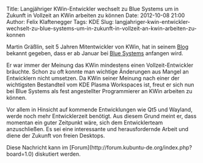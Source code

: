 Title: Langjähriger KWin-Entwickler wechselt zu Blue Systems um in Zukunft in Vollzeit an KWin arbeiten zu können
Date: 2012-10-08 21:00
Author: Felix Klaftenegger
Tags: KDE
Slug: langjahriger-kwin-entwickler-wechselt-zu-blue-systems-um-in-zukunft-in-vollzeit-an-kwin-arbeiten-zu-konnen

Martin Gräßlin, seit 5 Jahren Mitentwickler von KWin, hat in seinem
[Blog](http://blog.martin-graesslin.com/blog/2012/10/kwin-hacking/)
bekannt gegeben, dass er ab Januar bei [Blue
Systems](http://blue-systems.com/) anfangen wird.

</p>
<!--break--><!--break-->

Er war immer der Meinung das KWin mindestens einen Vollzeit-Entwickler
bräuchte. Schon zu oft konnte man wichtige Änderungen aus Mangel an
Entwicklern nicht umsetzen. Da KWin seiner Meinung nach einer der
wichtigsten Bestandteil vom KDE Plasma Workspaces ist, freut er sich nun
bei Blue Systems als fest angestellter Programmierer an KWin arbeiten zu
können.

</p>
Vor allem in Hinsicht auf kommende Entwicklungen wie Qt5 und Wayland,
werde noch mehr Entwicklerzeit benötigt. Aus diesem Grund meint er, dass
momentan ein guter Zeitpunkt wäre, sich dem Entwicklerteam
anzuschließen. Es sei eine interessante und herausfordernde Arbeit und
diene der Zukunft von freien Desktops.

</p>
Diese Nachricht kann im
[Forum](http://forum.kubuntu-de.org/index.php?board=1.0) diskutiert
werden.

</p>

